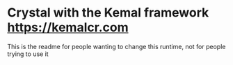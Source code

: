 # Crystal with the Kemal framework <https://kemalcr.com>

This is the readme for people wanting to change this runtime,
not for people trying to use it
